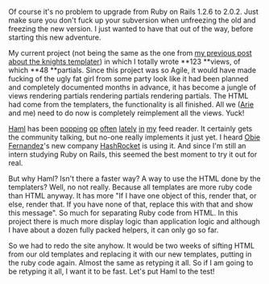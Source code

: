 Of course it's no problem to upgrade from Ruby on Rails 1.2.6 to 2.0.2. Just make sure you don't
fuck up your subversion when unfreezing the old and freezing the new version. I just wanted to have
that out of the way, before starting this new adventure.

My current project (not being the same as the one from [my previous post about the knights
templater](/the-agile-grail-and-the-knights-templater)) in which I totally wrote **123 **views,
of which **48 **partials. Since this project was so Agile, it would have made fucking of the
ugly fat girl from some party look like it had been planned and completely documented months
in advance, it has become a jungle of views rendering partials rendering partials rendering
partials. The HTML had come from the templaters, the functionality is all finished. All we ([Arie
](http://ariekanarie.nl/)and me) need to do now is completely reimplement all the views. Yuck!

[Haml](http://haml-lang.com/) has been
[popping](http://www.relevancellc.com/2008/1/10/help-graeme-make-his-case)
[op](http://antoniocangiano.com/2008/01/08/ramaze-a-ruby-framework-that-will-amaze/)
[often](http://weblog.rubyonrails.com/2007/12/7/rails-2-0-it-s-done)
[lately](http://weblog.rubyonrails.com/2007/7/10/haml-1-7)
[in](http://agilewebdevelopment.com/plugins/haml)
[my](http://www.continuousthinking.com/2007/8/15/agile-conference-2007-day-two) feed reader. It
certainly gets the community talking, but no-one really implements it just yet. I heard [Obie
Fernandez](http://blog.obiefernandez.com/content/2008/01/are-you-using-h.html)'s new company
[HashRocket](http://www.hashrocket.com/) is using it. And since I'm still an intern studying Ruby on
Rails, this seemed the best moment to try it out for real.

But why Haml? Isn't there a faster way? A way to use the HTML done by the templaters? Well, no not
really. Because all templates are more ruby code than HTML anyway. It has more "If I have one object
of this, render that, or else, render that. If you have none of that, replace this with that and
show this message". So much for separating Ruby code from HTML. In this project there is much more
display logic than application logic and although I have about a dozen fully packed helpers, it can
only go so far.

So we had to redo the site anyhow. It would be two weeks of sifting HTML from our old templates and
replacing it with our new templates, putting in the ruby code again. Almost the same as retyping it
all. So if I am going to be retyping it all, I want it to be fast. Let's put Haml to the test!
